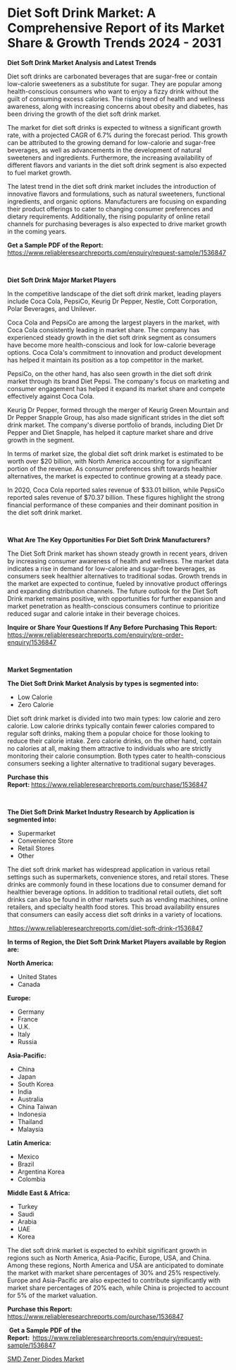 <p><h1>Diet Soft Drink Market: A Comprehensive Report of its Market Share & Growth Trends 2024 - 2031</h1></p><p><strong>Diet Soft Drink Market Analysis and Latest Trends</strong></p>
<p><p>Diet soft drinks are carbonated beverages that are sugar-free or contain low-calorie sweeteners as a substitute for sugar. They are popular among health-conscious consumers who want to enjoy a fizzy drink without the guilt of consuming excess calories. The rising trend of health and wellness awareness, along with increasing concerns about obesity and diabetes, has been driving the growth of the diet soft drink market.</p><p>The market for diet soft drinks is expected to witness a significant growth rate, with a projected CAGR of 6.7% during the forecast period. This growth can be attributed to the growing demand for low-calorie and sugar-free beverages, as well as advancements in the development of natural sweeteners and ingredients. Furthermore, the increasing availability of different flavors and variants in the diet soft drink segment is also expected to fuel market growth.</p><p>The latest trend in the diet soft drink market includes the introduction of innovative flavors and formulations, such as natural sweeteners, functional ingredients, and organic options. Manufacturers are focusing on expanding their product offerings to cater to changing consumer preferences and dietary requirements. Additionally, the rising popularity of online retail channels for purchasing beverages is also expected to drive market growth in the coming years.</p></p>
<p><strong>Get a Sample PDF of the Report:&nbsp;</strong> <a href="https://www.reliableresearchreports.com/enquiry/request-sample/1536847">https://www.reliableresearchreports.com/enquiry/request-sample/1536847</a></p>
<p>&nbsp;</p>
<p><strong>Diet Soft Drink Major Market Players</strong></p>
<p><p>In the competitive landscape of the diet soft drink market, leading players include Coca Cola, PepsiCo, Keurig Dr Pepper, Nestle, Cott Corporation, Polar Beverages, and Unilever. </p><p>Coca Cola and PepsiCo are among the largest players in the market, with Coca Cola consistently leading in market share. The company has experienced steady growth in the diet soft drink segment as consumers have become more health-conscious and look for low-calorie beverage options. Coca Cola's commitment to innovation and product development has helped it maintain its position as a top competitor in the market.</p><p>PepsiCo, on the other hand, has also seen growth in the diet soft drink market through its brand Diet Pepsi. The company's focus on marketing and consumer engagement has helped it expand its market share and compete effectively against Coca Cola.</p><p>Keurig Dr Pepper, formed through the merger of Keurig Green Mountain and Dr Pepper Snapple Group, has also made significant strides in the diet soft drink market. The company's diverse portfolio of brands, including Diet Dr Pepper and Diet Snapple, has helped it capture market share and drive growth in the segment.</p><p>In terms of market size, the global diet soft drink market is estimated to be worth over $20 billion, with North America accounting for a significant portion of the revenue. As consumer preferences shift towards healthier alternatives, the market is expected to continue growing at a steady pace.</p><p>In 2020, Coca Cola reported sales revenue of $33.01 billion, while PepsiCo reported sales revenue of $70.37 billion. These figures highlight the strong financial performance of these companies and their dominant position in the diet soft drink market.</p></p>
<p>&nbsp;</p>
<p><strong>What Are The Key Opportunities For Diet Soft Drink Manufacturers?</strong></p>
<p><p>The Diet Soft Drink market has shown steady growth in recent years, driven by increasing consumer awareness of health and wellness. The market data indicates a rise in demand for low-calorie and sugar-free beverages, as consumers seek healthier alternatives to traditional sodas. Growth trends in the market are expected to continue, fueled by innovative product offerings and expanding distribution channels. The future outlook for the Diet Soft Drink market remains positive, with opportunities for further expansion and market penetration as health-conscious consumers continue to prioritize reduced sugar and calorie intake in their beverage choices.</p></p>
<p><strong>Inquire or Share Your Questions If Any Before Purchasing This Report:</strong> <a href="https://www.reliableresearchreports.com/enquiry/pre-order-enquiry/1536847">https://www.reliableresearchreports.com/enquiry/pre-order-enquiry/1536847</a></p>
<p>&nbsp;</p>
<p><strong>Market Segmentation</strong></p>
<p><strong>The Diet Soft Drink Market Analysis by types is segmented into:</strong></p>
<p><ul><li>Low Calorie</li><li>Zero Calorie</li></ul></p>
<p><p>Diet soft drink market is divided into two main types: low calorie and zero calorie. Low calorie drinks typically contain fewer calories compared to regular soft drinks, making them a popular choice for those looking to reduce their calorie intake. Zero calorie drinks, on the other hand, contain no calories at all, making them attractive to individuals who are strictly monitoring their calorie consumption. Both types cater to health-conscious consumers seeking a lighter alternative to traditional sugary beverages.</p></p>
<p><strong>Purchase this Report:&nbsp;</strong><a href="https://www.reliableresearchreports.com/purchase/1536847">https://www.reliableresearchreports.com/purchase/1536847</a></p>
<p>&nbsp;</p>
<p><strong>The Diet Soft Drink Market Industry Research by Application is segmented into:</strong></p>
<p><ul><li>Supermarket</li><li>Convenience Store</li><li>Retail Stores</li><li>Other</li></ul></p>
<p><p>The diet soft drink market has widespread application in various retail settings such as supermarkets, convenience stores, and retail stores. These drinks are commonly found in these locations due to consumer demand for healthier beverage options. In addition to traditional retail outlets, diet soft drinks can also be found in other markets such as vending machines, online retailers, and specialty health food stores. This broad availability ensures that consumers can easily access diet soft drinks in a variety of locations.</p></p>
<p><a href="https://www.reliableresearchreports.com/diet-soft-drink-r1536847">&nbsp;https://www.reliableresearchreports.com/diet-soft-drink-r1536847</a></p>
<p><strong>In terms of Region, the Diet Soft Drink Market Players available by Region are:</strong></p>
<p>
    <p> <strong> North America: </strong>
        <ul>
            <li>United States</li>
            <li>Canada</li>
        </ul>
        </p> 
    <p> <strong> Europe: </strong>
        <ul>
            <li>Germany</li>
            <li>France</li>
            <li>U.K.</li>
            <li>Italy</li>
            <li>Russia</li>
        </ul>
        </p> 
    <p> <strong> Asia-Pacific: </strong>
        <ul>
            <li>China</li>
            <li>Japan</li>
            <li>South Korea</li>
            <li>India</li>
            <li>Australia</li>
            <li>China Taiwan</li>
            <li>Indonesia</li>
            <li>Thailand</li>
            <li>Malaysia</li>
        </ul>
        </p> 
    <p> <strong> Latin America: </strong>
        <ul>
            <li>Mexico</li>
            <li>Brazil</li>
            <li>Argentina Korea</li>
            <li>Colombia</li>
        </ul>
        </p> 
    <p> <strong> Middle East & Africa: </strong>
        <ul>
            <li>Turkey</li>
            <li>Saudi</li>
            <li>Arabia</li>
            <li>UAE</li>
            <li>Korea</li>
        </ul>
    </p>
    </p>
<p><p>The diet soft drink market is expected to exhibit significant growth in regions such as North America, Asia-Pacific, Europe, USA, and China. Among these regions, North America and USA are anticipated to dominate the market with market share percentages of 30% and 25% respectively. Europe and Asia-Pacific are also expected to contribute significantly with market share percentages of 20% each, while China is projected to account for 5% of the market valuation.</p></p>
<p><strong>Purchase this Report: </strong><a href="https://www.reliableresearchreports.com/purchase/1536847">https://www.reliableresearchreports.com/purchase/1536847</a></p>
<p>&nbsp;<strong>Get a Sample PDF of the Report:&nbsp;&nbsp;</strong><a href="https://www.reliableresearchreports.com/enquiry/request-sample/1536847">https://www.reliableresearchreports.com/enquiry/request-sample/1536847</a></p>
<p><strong></strong></p>
<p><p><a href="https://github.com/lbird53714/Market-Research-Report-List-5/blob/main/smd-zener-diodes-market.md">SMD Zener Diodes Market</a></p></p>